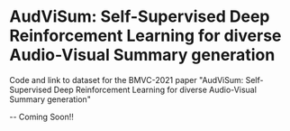 # AudViSum: Self-Supervised Deep Reinforcement Learning for diverse Audio-Visual Summary generation

Code and link to dataset for the BMVC-2021 paper "AudViSum: Self-Supervised Deep Reinforcement Learning for diverse Audio-Visual Summary generation"

-- Coming Soon!!
